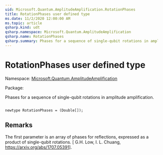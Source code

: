 ```yaml
---
uid: Microsoft.Quantum.AmplitudeAmplification.RotationPhases
title: RotationPhases user defined type
ms.date: 11/2/2020 12:00:00 AM
ms.topic: article
qsharp.kind: udt
qsharp.namespace: Microsoft.Quantum.AmplitudeAmplification
qsharp.name: RotationPhases
qsharp.summary: Phases for a sequence of single-qubit rotations in amplitude amplification.
---
```


# RotationPhases user defined type

Namespace: [Microsoft.Quantum.AmplitudeAmplification](xref:Microsoft.Quantum.AmplitudeAmplification)

Package: [](https://nuget.org/packages/)


Phases for a sequence of single-qubit rotations in amplitude amplification.

```qsharp

newtype RotationPhases = (Double[]);
```



## Remarks

The first parameter is an array of phases for reflections, expressed as a product of single-qubit rotations.[ G.H. Low, I. L. Chuang, https://arxiv.org/abs/1707.05391].